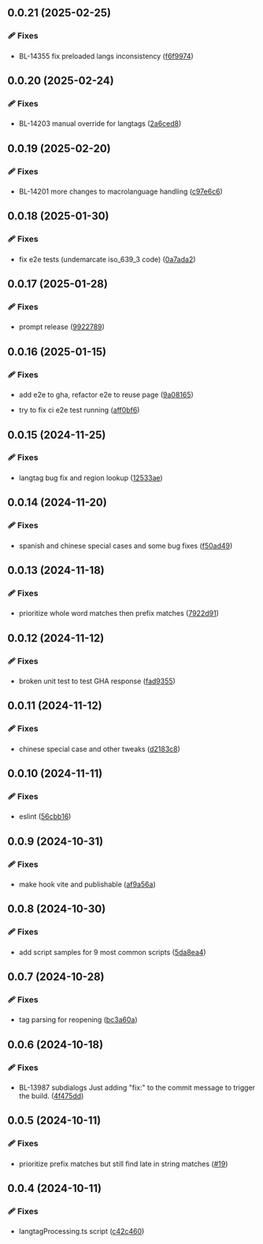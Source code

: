 ## 0.0.21 (2025-02-25)


### 🩹 Fixes

- BL-14355 fix preloaded langs inconsistency ([f6f9974](https://github.com/sillsdev/EthnoLib/commit/f6f9974))

## 0.0.20 (2025-02-24)


### 🩹 Fixes

- BL-14203 manual override for langtags ([2a6ced8](https://github.com/sillsdev/EthnoLib/commit/2a6ced8))

## 0.0.19 (2025-02-20)


### 🩹 Fixes

- BL-14201 more changes to macrolanguage handling ([c97e6c6](https://github.com/sillsdev/EthnoLib/commit/c97e6c6))

## 0.0.18 (2025-01-30)


### 🩹 Fixes

- fix e2e tests (undemarcate iso_639_3 code) ([0a7ada2](https://github.com/sillsdev/EthnoLib/commit/0a7ada2))

## 0.0.17 (2025-01-28)


### 🩹 Fixes

- prompt release ([9922789](https://github.com/sillsdev/EthnoLib/commit/9922789))

## 0.0.16 (2025-01-15)


### 🩹 Fixes

- add e2e to gha, refactor e2e to reuse page ([9a08165](https://github.com/sillsdev/EthnoLib/commit/9a08165))

- try to fix ci e2e test running ([aff0bf6](https://github.com/sillsdev/EthnoLib/commit/aff0bf6))

## 0.0.15 (2024-11-25)


### 🩹 Fixes

- langtag bug fix and region lookup ([12533ae](https://github.com/sillsdev/EthnoLib/commit/12533ae))

## 0.0.14 (2024-11-20)


### 🩹 Fixes

- spanish and chinese special cases and some bug fixes ([f50ad49](https://github.com/sillsdev/EthnoLib/commit/f50ad49))

## 0.0.13 (2024-11-18)


### 🩹 Fixes

- prioritize whole word matches then prefix matches ([7922d91](https://github.com/sillsdev/EthnoLib/commit/7922d91))

## 0.0.12 (2024-11-12)


### 🩹 Fixes

- broken unit test to test GHA response ([fad9355](https://github.com/sillsdev/EthnoLib/commit/fad9355))

## 0.0.11 (2024-11-12)


### 🩹 Fixes

- chinese special case and other tweaks ([d2183c8](https://github.com/sillsdev/EthnoLib/commit/d2183c8))

## 0.0.10 (2024-11-11)


### 🩹 Fixes

- eslint ([56cbb16](https://github.com/sillsdev/EthnoLib/commit/56cbb16))

## 0.0.9 (2024-10-31)


### 🩹 Fixes

- make hook vite and publishable ([af9a56a](https://github.com/sillsdev/EthnoLib/commit/af9a56a))

## 0.0.8 (2024-10-30)


### 🩹 Fixes

- add script samples for 9 most common scripts ([5da8ea4](https://github.com/sillsdev/EthnoLib/commit/5da8ea4))

## 0.0.7 (2024-10-28)


### 🩹 Fixes

- tag parsing for reopening ([bc3a60a](https://github.com/sillsdev/EthnoLib/commit/bc3a60a))

## 0.0.6 (2024-10-18)


### 🩹 Fixes

- BL-13987 subdialogs Just adding "fix:" to the commit message to trigger the build. ([4f475dd](https://github.com/sillsdev/EthnoLib/commit/4f475dd))

## 0.0.5 (2024-10-11)


### 🩹 Fixes

- prioritize prefix matches but still find late in string matches ([#19](https://github.com/sillsdev/EthnoLib/pull/19))

## 0.0.4 (2024-10-11)


### 🩹 Fixes

- langtagProcessing.ts script ([c42c460](https://github.com/sillsdev/EthnoLib/commit/c42c460))